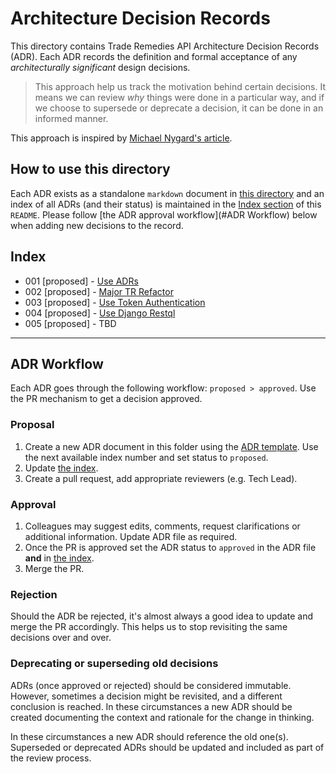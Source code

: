 # Architecture Decision Records

This directory contains Trade Remedies API Architecture Decision Records (ADR).
Each ADR records the definition and formal acceptance of any _architecturally
significant_ design decisions.

> This approach help us track the motivation behind certain decisions. It
> means we can review _why_ things were done in a particular way, and if
> we choose to supersede or deprecate a decision, it can be done in an
> informed manner.

This approach is inspired by
[Michael Nygard's article](http://thinkrelevance.com/blog/2011/11/15/documenting-architecture-decisions).

## How to use this directory

Each ADR exists as a standalone `markdown` document in
[this directory](https://github.com/uktrade/trade-remedies-api/adr) and an index
of all ADRs (and their status) is maintained in the [Index section](#Index)
of this `README`. Please follow [the ADR approval workflow](#ADR Workflow) below
when adding new decisions to the record.

## Index

* 001 [proposed] - [Use ADRs](adr-001-use-adrs.md)
* 002 [proposed] - [Major TR Refactor](adr-002-major-tr-refactor.md)
* 003 [proposed] - [Use Token Authentication](adr-003-use-token-auth.md)
* 004 [proposed] - [Use Django Restql](adr-004-use-django-restql.md)
* 005 [proposed] - TBD

---

## ADR Workflow

Each ADR goes through the following workflow: `proposed > approved`. Use the PR
mechanism to get a decision approved.

### Proposal

1. Create a new ADR document in this folder using the [ADR template](template.md).
   Use the next available index number and set status to `proposed`.
2. Update [the index](#Index).
3. Create a pull request, add appropriate reviewers (e.g. Tech Lead).

### Approval

1. Colleagues may suggest edits, comments, request clarifications or
   additional information. Update ADR file as required.
2. Once the PR is approved set the ADR status to `approved` in the ADR file
   **and** in [the index](#Index).
3. Merge the PR.

### Rejection

Should the ADR be rejected, it's almost always a good idea to update and merge
the PR accordingly. This helps us to stop revisiting the same decisions over
and over.

### Deprecating or superseding old decisions 

ADRs (once approved or rejected) should be considered immutable. However,
sometimes a decision might be revisited, and a different conclusion is
reached. In these circumstances a new ADR should be created documenting the
context and rationale for the change in thinking.

In these circumstances a new ADR should reference the old one(s). Superseded
or deprecated ADRs should be updated and included as part of the review process.
